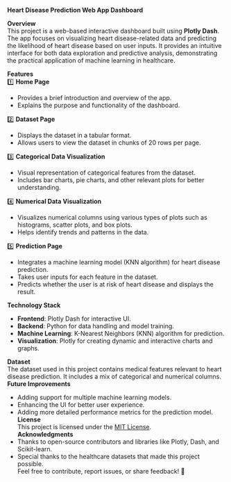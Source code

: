 **Heart Disease Prediction Web App Dashboard**  

**Overview**  
This project is a web-based interactive dashboard built using **Plotly Dash**. The app focuses on visualizing heart disease-related data and predicting the likelihood of heart disease based on user inputs. It provides an intuitive interface for both data exploration and predictive analysis, demonstrating the practical application of machine learning in healthcare.

**Features**  
1️⃣ **Home Page**  
- Provides a brief introduction and overview of the app.  
- Explains the purpose and functionality of the dashboard.  

2️⃣ **Dataset Page**  
- Displays the dataset in a tabular format.  
- Allows users to view the dataset in chunks of 20 rows per page.  

3️⃣ **Categorical Data Visualization**  
- Visual representation of categorical features from the dataset.  
- Includes bar charts, pie charts, and other relevant plots for better understanding.

4️⃣ **Numerical Data Visualization**  
- Visualizes numerical columns using various types of plots such as histograms, scatter plots, and box plots.  
- Helps identify trends and patterns in the data.  

5️⃣ **Prediction Page**  
- Integrates a machine learning model (KNN algorithm) for heart disease prediction.  
- Takes user inputs for each feature in the dataset.  
- Predicts whether the user is at risk of heart disease and displays the result.  

**Technology Stack**  
- **Frontend**: Plotly Dash for interactive UI.  
- **Backend**: Python for data handling and model training.  
- **Machine Learning**: K-Nearest Neighbors (KNN) algorithm for prediction.  
- **Visualization**: Plotly for creating dynamic and interactive charts and graphs.  

**Dataset**  
The dataset used in this project contains medical features relevant to heart disease prediction. It includes a mix of categorical and numerical columns.  
**Future Improvements**  
- Adding support for multiple machine learning models.  
- Enhancing the UI for better user experience.  
- Adding more detailed performance metrics for the prediction model.  
**License**  
This project is licensed under the [MIT License](LICENSE).  
**Acknowledgments**  
- Thanks to open-source contributors and libraries like Plotly, Dash, and Scikit-learn.  
- Special thanks to the healthcare datasets that made this project possible.  
Feel free to contribute, report issues, or share feedback! 🚀  
